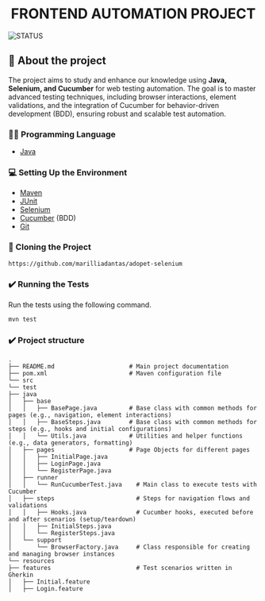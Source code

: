 <h1 align="center"> FRONTEND AUTOMATION PROJECT </h1>

![STATUS](https://img.shields.io/static/v1?label=STATUS&message=%20PROGRESS&color=GREEN&style=for-the-badge)


## 💬 About the project
<p> The project aims to study and enhance our knowledge using <b>Java, Selenium, and Cucumber</b> for web testing automation. The goal is to master advanced testing techniques, including browser interactions, element validations, and the integration of Cucumber for behavior-driven development (BDD), ensuring robust and scalable test automation.</p>

### 👨‍💻 Programming Language
- [Java](<https://www.oracle.com/java/technologies/javase-downloads.html>)

### 💻 Setting Up the Environment
- [Maven](<https://maven.apache.org/download.cgi>)
- [JUnit](<https://junit.org/junit5/docs/current/user-guide/#overview>)
- [Selenium](<https://www.selenium.dev/downloads/>)
- [Cucumber](<https://cucumber.io/docs/guides/10-minute-tutorial/>) (BDD)
- [Git](<https://git-scm.com/downloads>)

### 📁 Cloning the Project
```bash
https://github.com/marilliadantas/adopet-selenium
```

### ✔️ Running the Tests
Run the tests using the following command.
```bash
mvn test
```

### ✔️ Project structure
```
.
├── README.md                     # Main project documentation
├── pom.xml                       # Maven configuration file
└── src
└── test
├── java
│   ├── base
│   │   ├── BasePage.java         # Base class with common methods for pages (e.g., navigation, element interactions)
│   │   ├── BaseSteps.java        # Base class with common methods for steps (e.g., hooks and initial configurations)
│   │   └── Utils.java            # Utilities and helper functions (e.g., data generators, formatting)
│   ├── pages                     # Page Objects for different pages
│   │   ├── InitialPage.java
│   │   ├── LoginPage.java
│   │   └── RegisterPage.java
│   ├── runner
│   │   └── RunCucumberTest.java    # Main class to execute tests with Cucumber
│   ├── steps                       # Steps for navigation flows and validations
│   │   ├── Hooks.java              # Cucumber hooks, executed before and after scenarios (setup/teardown)
│   │   ├── InitialSteps.java
│   │   └── RegisterSteps.java
│   └── support
│       └── BrowserFactory.java     # Class responsible for creating and managing browser instances
└── resources
├── features                        # Test scenarios written in Gherkin
│   ├── Initial.feature
│   ├── Login.feature
```